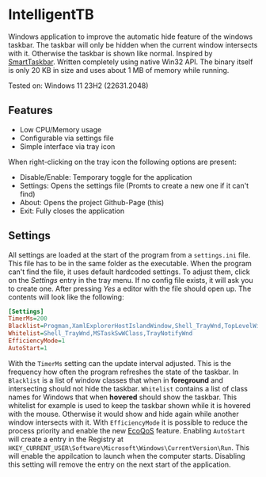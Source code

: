 # IntelligentTB

Windows application to improve the automatic hide feature of the windows taskbar.
The taskbar will only be hidden when the current window intersects with it.
Otherwise the taskbar is shown like normal.
Inspired by [SmartTaskbar](https://github.com/ChanpleCai/SmartTaskbar). Written
completely using native Win32 API. The binary itself is only 20 KB in size and uses
about 1 MB of memory while running.

Tested on: Windows 11 23H2 (22631.2048)

## Features

- Low CPU/Memory usage
- Configurable via settings file
- Simple interface via tray icon

When right-clicking on the tray icon the following options are present:

- Disable/Enable: Temporary toggle for the application
- Settings: Opens the settings file (Promts to create a new one if it can't find)
- About: Opens the project Github-Page (this)
- Exit: Fully closes the application

## Settings

All settings are loaded at the start of the program from a `settings.ini` file.
This file has to be in the same folder as the executable. When the program
can't find the file, it uses default hardcoded settings. To adjust them,
click on the *Settings* entry in the tray menu. If no config file exists,
it will ask you to create one. After pressing *Yes* a editor with the file
should open up. The contents will look like the following:

```ini
[Settings]
TimerMs=200
Blacklist=Progman,XamlExplorerHostIslandWindow,Shell_TrayWnd,TopLevelWindowForOverflowXamlIsland,Windows.UI.Core.CoreWindow,WindowsDashboard,WorkerW
Whitelist=Shell_TrayWnd,MSTaskSwWClass,TrayNotifyWnd
EfficiencyMode=1
AutoStart=1
```

With the `TimerMs` setting can the update interval adjusted. This is the
frequency how often the program refreshes the state of the taskbar.
In `Blacklist` is a list of window classes that when in **foreground** and
intersecting should not hide the taskbar. `Whitelist` contains a list of 
class names for Windows that when **hovered** should show the taskbar. 
This whitelist for example is used to keep the taskbar shown while it is 
hovered with the mouse. Otherwise it would show and hide again while another
window intersects with it. With `EfficiencyMode` it is possible to
reduce the process priority and enable the new [EcoQoS](https://devblogs.microsoft.com/performance-diagnostics/introducing-ecoqos/)
feature. Enabling `AutoStart` will create a entry in the Registry
at `HKEY_CURRENT_USER\Software\Microsoft\Windows\CurrentVersion\Run`.
This will enable the appilcation to launch when the computer starts.
Disabling this setting will remove the entry on the next start of
the application.